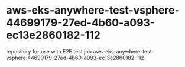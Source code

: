 # aws-eks-anywhere-test-vsphere-44699179-27ed-4b60-a093-ec13e2860182-112
repository for use with E2E test job aws-eks-anywhere-test-vsphere:44699179-27ed-4b60-a093-ec13e2860182-112
